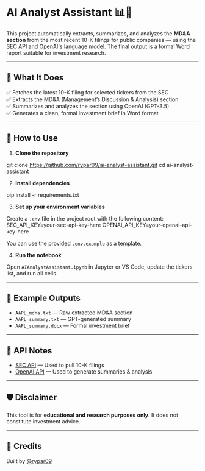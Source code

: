 # AI Analyst Assistant 📊🤖

This project automatically extracts, summarizes, and analyzes the **MD&A section** from the most recent 10-K filings for public companies — using the SEC API and OpenAI's language model. The final output is a formal Word report suitable for investment research.

---

## 🧠 What It Does

✅ Fetches the latest 10-K filing for selected tickers from the SEC  
✅ Extracts the MD&A (Management’s Discussion & Analysis) section  
✅ Summarizes and analyzes the section using OpenAI (GPT-3.5)  
✅ Generates a clean, formal investment brief in Word format

---

## 🚀 How to Use

1. **Clone the repository**

git clone https://github.com/rypar09/ai-analyst-assistant.git
cd ai-analyst-assistant

2. **Install dependencies**

pip install -r requirements.txt

3. **Set up your environment variables**
   
Create a `.env` file in the project root with the following content:
   SEC_API_KEY=your-sec-api-key-here
   OPENAI_API_KEY=your-openai-api-key-here

You can use the provided `.env.example` as a template.

4. **Run the notebook**

Open `AIAnalystAssistant.ipynb` in Jupyter or VS Code, update the tickers list, and run all cells.

---

## 📄 Example Outputs

- `AAPL_mdna.txt` — Raw extracted MD&A section  
- `AAPL_summary.txt` — GPT-generated summary  
- `AAPL_summary.docx` — Formal investment brief

---

## 🔐 API Notes

- [SEC API](https://sec-api.io/docs/) — Used to pull 10-K filings  
- [OpenAI API](https://platform.openai.com/docs) — Used to generate summaries & analysis

---

## 🛡️ Disclaimer

This tool is for **educational and research purposes only**. It does not constitute investment advice.

---

## 🙌 Credits

Built by [@rypar09](https://github.com/rypar09)

